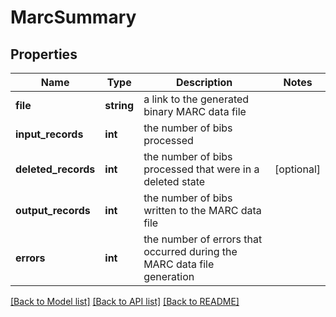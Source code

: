 # MarcSummary

## Properties
Name | Type | Description | Notes
------------ | ------------- | ------------- | -------------
**file** | **string** | a link to the generated binary MARC data file | 
**input_records** | **int** | the number of bibs processed | 
**deleted_records** | **int** | the number of bibs processed that were in a deleted state | [optional] 
**output_records** | **int** | the number of bibs written to the MARC data file | 
**errors** | **int** | the number of errors that occurred during the MARC data file generation | 

[[Back to Model list]](../README.md#documentation-for-models) [[Back to API list]](../README.md#documentation-for-api-endpoints) [[Back to README]](../README.md)


